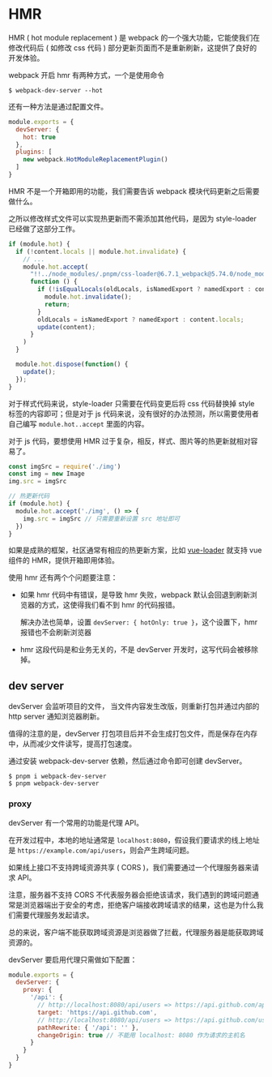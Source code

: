 # HMR

HMR ( hot module replacement ) 是 webpack 的一个强大功能，它能使我们在修改代码后 ( 如修改 css 代码 ) 部分更新页面而不是重新刷新，这提供了良好的开发体验。

webpack 开启 hmr 有两种方式，一个是使用命令

```shell
$ webpack-dev-server --hot
```

还有一种方法是通过配置文件。

```javascript
module.exports = {
  devServer: {
    hot: true
  },
  plugins: [
    new webpack.HotModuleReplacementPlugin()
  ]
}
```

HMR 不是一个开箱即用的功能，我们需要告诉 webpack 模块代码更新之后需要做什么。

之所以修改样式文件可以实现热更新而不需添加其他代码，是因为 style-loader 已经做了这部分工作。

```javascript
if (module.hot) {
  if (!content.locals || module.hot.invalidate) {
    // ...
    module.hot.accept(
      "!!../node_modules/.pnpm/css-loader@6.7.1_webpack@5.74.0/node_modules/css-loader/dist/cjs.js!./style.css",
      function () {
        if (!isEqualLocals(oldLocals, isNamedExport ? namedExport : content.locals, isNamedExport)) {
          module.hot.invalidate();
          return;
        }
        oldLocals = isNamedExport ? namedExport : content.locals;
        update(content);
      }
    )
  }

  module.hot.dispose(function() {
    update();
  });
}
```

对于样式代码来说，style-loader 只需要在代码变更后将 css 代码替换掉 style 标签的内容即可；但是对于 js 代码来说，没有很好的办法预测，所以需要使用者自己编写 `module.hot..accept` 里面的内容。

对于 js 代码，要想使用 HMR 过于复杂，相反，样式、图片等的热更新就相对容易了。

```javascript
const imgSrc = require('./img')
const img = new Image
img.src = imgSrc

// 热更新代码
if (module.hot) {
  module.hot.accept('./img', () => {
    img.src = imgSrc // 只需要重新设置 src 地址即可
  })
}
```

如果是成熟的框架，社区通常有相应的热更新方案，比如 [vue-loader](https://webpack.docschina.org/guides/hot-module-replacement#other-code-and-frameworks) 就支持 vue 组件的 HMR，提供开箱即用体验。

使用 hmr 还有两个个问题要注意：

* 如果 hmr 代码中有错误，是导致 hmr 失败，webpack 默认会回退到刷新浏览器的方式，这使得我们看不到 hmr 的代码报错。

  解决办法也简单，设置 `devServer: { hotOnly: true }`，这个设置下，hmr 报错也不会刷新浏览器

* hmr 这段代码是和业务无关的，不是 devServer 开发时，这写代码会被移除掉。

## dev server

devServer 会监听项目的文件， 当文件内容发生改版，则重新打包并通过内部的 http server 通知浏览器刷新。

值得的注意的是，devServer 打包项目后并不会生成打包文件，而是保存在内存中，从而减少文件读写，提高打包速度。

通过安装 webpack-dev-server 依赖，然后通过命令即可创建 devServer。

```shell
$ pnpm i webpack-dev-server
$ pnpm webpack-dev-server
```

### proxy

devServer 有一个常用的功能是代理 API。

在开发过程中，本地的地址通常是 `localhost:8080`，假设我们要请求的线上地址是 `https://example.com/api/users`，则会产生跨域问题。

如果线上接口不支持跨域资源共享 ( CORS )，我们需要通过一个代理服务器来请求 API。

注意，服务器不支持 CORS 不代表服务器会拒绝该请求，我们遇到的跨域问题通常是浏览器端出于安全的考虑，拒绝客户端接收跨域请求的结果，这也是为什么我们需要代理服务发起请求。

总的来说，客户端不能获取跨域资源是浏览器做了拦截，代理服务器是能获取跨域资源的。

devServer 要启用代理只需做如下配置：

```javascript
module.exports = {
  devServer: {
    proxy: {
      '/api': {
        // http://localhost:8080/api/users => https://api.github.com/api/users
        target: 'https://api.github.com',
        // http://localhost:8080/api/users => https://api.github.com/users
        pathRewrite: { '/api': '' },
        changeOrigin: true // 不能用 localhost: 8080 作为请求的主机名
      }
    }
  }
}
```
